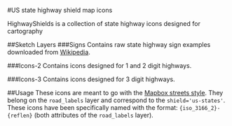 #US state highway shield map icons

HighwayShields is a collection of state highway icons designed for cartography

##Sketch Layers
###Signs
Contains raw state highway sign examples downloaded from [Wikipedia](https://en.wikipedia.org/wiki/Numbered_highways_in_the_United_States#State_highways).

###Icons-2
Contains icons designed for 1 and 2 digit highways.

###Icons-3
Contains icons designed for 3 digit highways.


##Usage
These icons are meant to go with the [Mapbox streets style](https://www.mapbox.com/vector-tiles/mapbox-streets-v7/). They belong on the `road_labels` layer and correspond to the `shield='us-states'`. These icons have been specifically named with the format: `{iso_3166_2}-{reflen}` (both attributes of the `road_labels` layer).